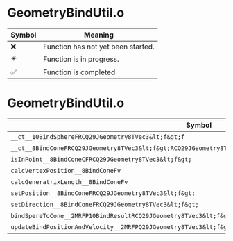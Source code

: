 # GeometryBindUtil.o
| Symbol | Meaning 
| ------------- | ------------- 
| :x: | Function has not yet been started. 
| :eight_pointed_black_star: | Function is in progress. 
| :white_check_mark: | Function is completed. 


# GeometryBindUtil.o
| Symbol | Decompiled? |
| ------------- | ------------- |
| `__ct__10BindSphereFRCQ29JGeometry8TVec3&lt;f&gt;f` | :x: |
| `__ct__8BindConeFRCQ29JGeometry8TVec3&lt;f&gt;RCQ29JGeometry8TVec3&lt;f&gt;ff` | :x: |
| `isInPoint__8BindConeCFRCQ29JGeometry8TVec3&lt;f&gt;` | :x: |
| `calcVertexPosition__8BindConeFv` | :x: |
| `calcGeneratrixLength__8BindConeFv` | :x: |
| `setPosition__8BindConeFRCQ29JGeometry8TVec3&lt;f&gt;` | :x: |
| `setDirection__8BindConeFRCQ29JGeometry8TVec3&lt;f&gt;` | :x: |
| `bindSpereToCone__2MRFP10BindResultRCQ29JGeometry8TVec3&lt;f&gt;RC10BindSphereRC8BindCone` | :x: |
| `updateBindPositionAndVelocity__2MRFPQ29JGeometry8TVec3&lt;f&gt;PQ29JGeometry8TVec3&lt;f&gt;RC10BindResultf` | :x: |
